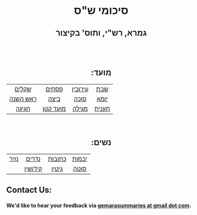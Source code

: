 <h1 style="text-align: center;">
סיכומי ש"ס
</h1>

<h2 style="text-align: center;">
גמרא, רש"י, ותוס' בקיצור
</h2>

<br>
<br>
<h2 style="text-align: center;">:מועד</h2>

<center>

|   |   |   |   |
|:-: |:-: |:-: |:-: |
|   [שקלים]() |  [פסחים](pesachim.md) | [עירובין]()  | [שבת]()  |
|   [ראש השנה]() |  [ביצה]() | [סוכה](eruvin.md)  | [יומא](shabbos.md)  |
|   [חגיגה]() |  [מועד קטן]() | [מגילה](eruvin.md)  | [תענית](shabbos.md)  |

</center>

<br>

<h2 style="text-align: center;">:נשים</h2>

<center>

|   |   |   |   |
|:-: |:-: |:-: |:-: |
|   [נזיר]() |  [נדרים]() | [כתובות](eruvin.md)  | [יבמות](shabbos.md)  |
|   []() |  [קידושין]() | [גיטין](eruvin.md)  | [סוטה](shabbos.md)  |
</center>

## Contact Us:
#### We'd like to hear your feedback via [gemarasummaries at gmail dot com](gemarasummaries@gmail.com).
```